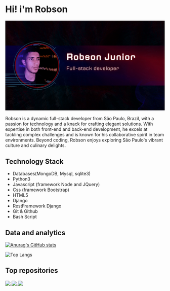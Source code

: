 <h1>Hi! i'm Robson</h1>

<img src="img/Robson%20J.png">

Robson is a dynamic full-stack developer from São Paulo, Brazil, with a passion for technology and a knack for crafting elegant solutions. With expertise in both front-end and back-end development, he excels at tackling complex challenges and is known for his collaborative spirit in team environments. Beyond coding, Robson enjoys exploring São Paulo's vibrant culture and culinary delights.

## Technology Stack
- Databases(MongoDB, Mysql, sqlite3)
- Python3
- Javascript (framework Node and JQuery)
- Css (framework Bootstrap)
- HTML5
- Django
- RestFramework Django
- Git & Github
- Bash Script 
  

## Data and analytics
[![Anurag's GitHub stats](https://github-readme-stats.vercel.app/api?username=ORobsonJr&theme=radical)](https://github.com/ORobsonJr/github-readme-stats)


![Top Langs](https://github-readme-stats.vercel.app/api/top-langs/?username=ORobsonJr&layout=compact&theme=radical)

## Top repositories
<a href="https://github.com/ORobsonJr/eimegem">
  <img align="center" src="https://github-readme-stats.vercel.app/api/pin/?username=ORobsonJr&repo=eimegem&theme=radical" />
</a>

<a href="https://github.com/ORobsonJr/diet_creator">
  <img align="center" src="https://github-readme-stats.vercel.app/api/pin/?username=ORobsonJr&repo=diet_creator&theme=radical" />
</a>

<a href="https://github.com/ORobsonJr/faculdade-descomplica">
  <img align="center" src="https://github-readme-stats.vercel.app/api/pin/?username=ORobsonJr&repo=faculdade-descomplica&theme=radical" />
</a>
